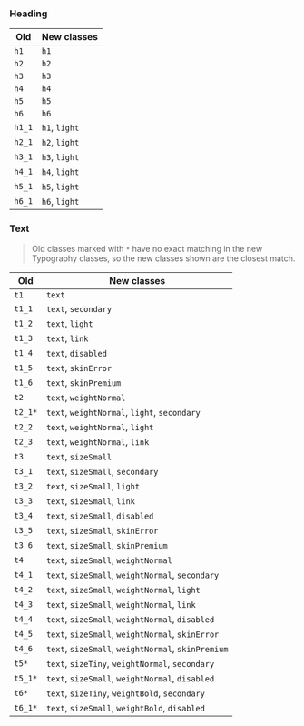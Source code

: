 ### Heading

| Old | New classes |
|------|---------|
| `h1` | `h1` |
| `h2` | `h2` |
| `h3` | `h3` |
| `h4` | `h4` |
| `h5` | `h5` |
| `h6` | `h6` |
| `h1_1` | `h1`, `light` |
| `h2_1` | `h2`, `light`  |
| `h3_1` | `h3`, `light`  |
| `h4_1` | `h4`, `light`  |
| `h5_1` | `h5`, `light`  |
| `h6_1` | `h6`, `light`  |

### Text

> Old classes marked with `*` have no exact matching in the new Typography classes, so the new classes shown are the closest match.

| Old | New classes |
|---------|------|
| `t1`    | `text` |
| `t1_1`  | `text`, `secondary` |
| `t1_2`  | `text`, `light` |
| `t1_3`  | `text`, `link` |
| `t1_4`  | `text`, `disabled` |
| `t1_5`  | `text`, `skinError` |
| `t1_6`  | `text`, `skinPremium` |
| `t2`    | `text`, `weightNormal` |
| `t2_1*`  | `text`, `weightNormal`, `light`, `secondary` |
| `t2_2`  | `text`, `weightNormal`, `light` |
| `t2_3`  | `text`, `weightNormal`, `link` |
| `t3`    | `text`, `sizeSmall`  |
| `t3_1`  | `text`, `sizeSmall`, `secondary` |
| `t3_2`  | `text`, `sizeSmall`, `light` |
| `t3_3`  | `text`, `sizeSmall`, `link` |
| `t3_4`  | `text`, `sizeSmall`, `disabled` |
| `t3_5`  | `text`, `sizeSmall`, `skinError` |
| `t3_6`  | `text`, `sizeSmall`, `skinPremium` |
| `t4`    | `text`, `sizeSmall`, `weightNormal`  |
| `t4_1`  | `text`, `sizeSmall`, `weightNormal`, `secondary` |
| `t4_2`  | `text`, `sizeSmall`, `weightNormal`, `light` |
| `t4_3`  | `text`, `sizeSmall`, `weightNormal`, `link` |
| `t4_4`  | `text`, `sizeSmall`, `weightNormal`, `disabled` |
| `t4_5`  | `text`, `sizeSmall`, `weightNormal`, `skinError` |
| `t4_6`  | `text`, `sizeSmall`, `weightNormal`, `skinPremium` |
| `t5*`    | `text`, `sizeTiny`, `weightNormal`, `secondary`  |
| `t5_1*`  | `text`, `sizeSmall`, `weightNormal`, `disabled` |
| `t6*`    | `text`, `sizeTiny`, `weightBold`, `secondary`  |
| `t6_1*`  | `text`, `sizeSmall`, `weightBold`, `disabled` |
